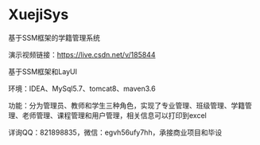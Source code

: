 # XuejiSys
基于SSM框架的学籍管理系统

演示视频链接：https://live.csdn.net/v/185844

基于SSM框架和LayUI

环境：IDEA、MySql5.7、tomcat8、maven3.6

功能：分为管理员、教师和学生三种角色，实现了专业管理、班级管理、学籍管理、老师管理、课程管理和用户管理，相关信息可以打印到excel

详询QQ：821898835，微信：egvh56ufy7hh，承接商业项目和毕设
